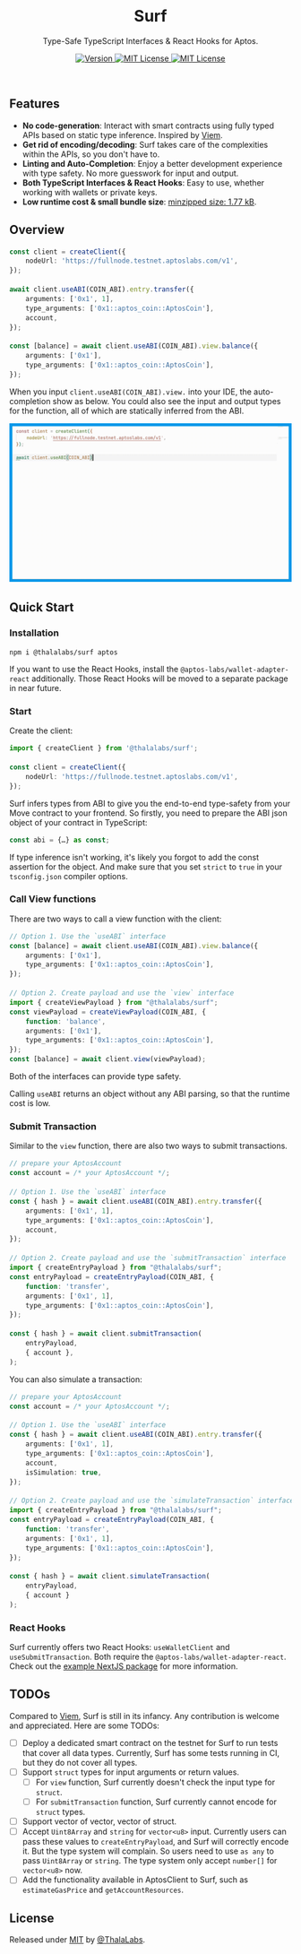 <br/>

<h1 align="center">
  Surf
</h1>

<p align="center">
  Type-Safe TypeScript Interfaces & React Hooks for Aptos.
<p>

<p align="center">
  <a href="https://www.npmjs.com/package/@thalalabs/surf">
      <img src="https://img.shields.io/npm/v/@thalalabs/surf?colorA=2c8af7&colorB=2c8af7&style=flat" alt="Version">
  </a>
  <a href="https://github.com/ThalaLabs/surf/blob/main/LICENSE">
      <img src="https://img.shields.io/npm/l/@thalalabs/surf?colorA=2c8af7&colorB=2c8af7&style=flat" alt="MIT License">
  </a>
  <a href="https://bundlephobia.com/package/@thalalabs/surf">
      <img src="https://img.shields.io/bundlephobia/minzip/@thalalabs/surf?colorA=2c8af7&colorB=2c8af7&style=flat" alt="MIT License">
  </a>
</p>

<br>

## Features

- **No code-generation**: Interact with smart contracts using fully typed APIs based on static type inference. Inspired by [Viem](https://viem.sh/).
- **Get rid of encoding/decoding**: Surf takes care of the complexities within the APIs, so you don't have to.
- **Linting and Auto-Completion**: Enjoy a better development experience with type safety. No more guesswork for input and output.
- **Both TypeScript Interfaces & React Hooks**: Easy to use, whether working with wallets or private keys.
- **Low runtime cost & small bundle size**: [minzipped size: 1.77 kB](https://bundlephobia.com/package/@thalalabs/surf).

## Overview

```TypeScript
const client = createClient({
    nodeUrl: 'https://fullnode.testnet.aptoslabs.com/v1',
});

await client.useABI(COIN_ABI).entry.transfer({
    arguments: ['0x1', 1],
    type_arguments: ['0x1::aptos_coin::AptosCoin'],
    account,
});

const [balance] = await client.useABI(COIN_ABI).view.balance({
    arguments: ['0x1'],
    type_arguments: ['0x1::aptos_coin::AptosCoin'],
});
```

When you input `client.useABI(COIN_ABI).view.` into your IDE, the auto-completion show as below. You could also see the input and output types for the function, all of which are statically inferred from the ABI.

![demo image](./images/surf-hero.gif)

## Quick Start

### Installation

```shell
npm i @thalalabs/surf aptos
```

If you want to use the React Hooks, install the `@aptos-labs/wallet-adapter-react` additionally. Those React Hooks will be moved to a separate package in near future.

### Start

Create the client:

```TypeScript
import { createClient } from '@thalalabs/surf';

const client = createClient({
    nodeUrl: 'https://fullnode.testnet.aptoslabs.com/v1',
});
```

Surf infers types from ABI to give you the end-to-end type-safety from your Move contract to your frontend. So firstly, you need to prepare the ABI json object of your contract in TypeScript:

```TypeScript
const abi = {…} as const;
```

If type inference isn't working, it's likely you forgot to add the const assertion for the object. And make sure that you set `strict` to `true` in your `tsconfig.json` compiler options.

### Call View functions

There are two ways to call a view function with the client:

```typescript
// Option 1. Use the `useABI` interface
const [balance] = await client.useABI(COIN_ABI).view.balance({
    arguments: ['0x1'],
    type_arguments: ['0x1::aptos_coin::AptosCoin'],
});

// Option 2. Create payload and use the `view` interface
import { createViewPayload } from "@thalalabs/surf";
const viewPayload = createViewPayload(COIN_ABI, {
    function: 'balance',
    arguments: ['0x1'],
    type_arguments: ['0x1::aptos_coin::AptosCoin'],
});
const [balance] = await client.view(viewPayload);
```

Both of the interfaces can provide type safety.

Calling `useABI` returns an object without any ABI parsing, so that the runtime cost is low.

### Submit Transaction

Similar to the `view` function, there are also two ways to submit transactions.

```typescript
// prepare your AptosAccount
const account = /* your AptosAccount */;

// Option 1. Use the `useABI` interface
const { hash } = await client.useABI(COIN_ABI).entry.transfer({
    arguments: ['0x1', 1],
    type_arguments: ['0x1::aptos_coin::AptosCoin'],
    account,
});

// Option 2. Create payload and use the `submitTransaction` interface
import { createEntryPayload } from "@thalalabs/surf";
const entryPayload = createEntryPayload(COIN_ABI, {
    function: 'transfer',
    arguments: ['0x1', 1],
    type_arguments: ['0x1::aptos_coin::AptosCoin'],
});

const { hash } = await client.submitTransaction(
    entryPayload, 
    { account },
);
```

You can also simulate a transaction:

```typescript
// prepare your AptosAccount
const account = /* your AptosAccount */;

// Option 1. Use the `useABI` interface
const { hash } = await client.useABI(COIN_ABI).entry.transfer({
    arguments: ['0x1', 1],
    type_arguments: ['0x1::aptos_coin::AptosCoin'],
    account,
    isSimulation: true,
});

// Option 2. Create payload and use the `simulateTransaction` interface
import { createEntryPayload } from "@thalalabs/surf";
const entryPayload = createEntryPayload(COIN_ABI, {
    function: 'transfer',
    arguments: ['0x1', 1],
    type_arguments: ['0x1::aptos_coin::AptosCoin'],
});

const { hash } = await client.simulateTransaction(
    entryPayload, 
    { account }
);
```

### React Hooks

Surf currently offers two React Hooks: `useWalletClient` and `useSubmitTransaction`. Both require the `@aptos-labs/wallet-adapter-react`. Check out the [example NextJS package](https://github.com/ThalaLabs/surf/blob/main/example/app/page.tsx) for more information.

## TODOs
Compared to [Viem](https://viem.sh/), Surf is still in its infancy. Any contribution is welcome and appreciated. Here are some TODOs:

- [ ] Deploy a dedicated smart contract on the testnet for Surf to run tests that cover all data types. Currently, Surf has some tests running in CI, but they do not cover all types.
- [ ] Support `struct` types for input arguments or return values.
  - [ ] For `view` function, Surf currently doesn't check the input type for `struct`.
  - [ ] For `submitTransaction` function, Surf currently cannot encode for `struct` types. 
- [ ] Support vector of vector, vector of struct.
- [ ] Accept `Uint8Array` and `string` for `vector<u8>` input. Currently users can pass these values to `createEntryPayload`, and Surf will correctly encode it. But the type system will complain. So users need to use `as any` to pass `Uint8Array` or `string`. The type system only accept `number[]` for `vector<u8>` now.
- [ ] Add the functionality available in AptosClient to Surf, such as `estimateGasPrice` and `getAccountResources`.

## License

Released under [MIT](/LICENSE) by [@ThalaLabs](https://github.com/ThalaLabs).
